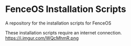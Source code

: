 # FenceOS Installation Scripts
A repository for the installation scripts for FenceOS

These installation scripts require an internet connection.
https://i.imgur.com/WQcMhmR.png
